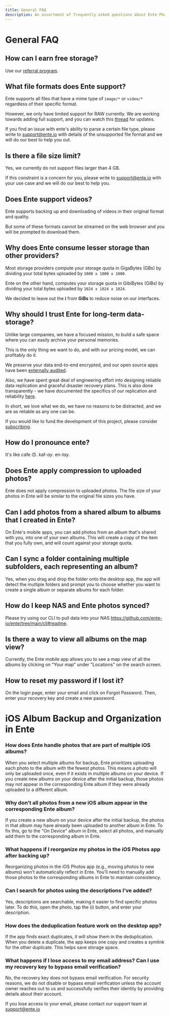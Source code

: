 ```yaml
---
title: General FAQ
description: An assortment of frequently asked questions about Ente Photos
---
```


# General FAQ

## How can I earn free storage?

Use our [referral program](/photos/features/referral-program/).

## What file formats does Ente support?

Ente supports all files that have a mime type of `image/*` or `video/*`
regardless of their specific format.

However, we only have limited support for RAW currently. We are working towards
adding full support, and you can watch this
[thread](https://github.com/ente-io/ente/discussions/625) for updates.

If you find an issue with ente's ability to parse a certain file type, please
write to [support@ente.io](mailto:support@ente.io) with details of the
unsupported file format and we will do our best to help you out.

## Is there a file size limit?

Yes, we currently do not support files larger than 4 GB.

If this constraint is a concern for you, please write to
[support@ente.io](mailto:support@ente.io) with your use case and we will do our
best to help you.

## Does Ente support videos?

Ente supports backing up and downloading of videos in their original format and
quality.

But some of these formats cannot be streamed on the web browser and you will be
prompted to download them.

## Why does Ente consume lesser storage than other providers?

Most storage providers compute your storage quota in GigaBytes (GBs) by dividing
your total bytes uploaded by `1000 x 1000 x 1000`.

Ente on the other hand, computes your storage quota in GibiBytes (GiBs) by
dividing your total bytes uploaded by `1024 x 1024 x 1024`.

We decided to leave out the **i** from **GiBs** to reduce noise on our
interfaces.

## Why should I trust Ente for long-term data-storage?

Unlike large companies, we have a focused mission, to build a safe space where
you can easily archive your personal memories.

This is the only thing we want to do, and with our pricing model, we can
profitably do it.

We preserve your data end-to-end encrypted, and our open source apps have been
[externally audited](https://ente.io/blog/cryptography-audit/).

Also, we have spent great deal of engineering effort into designing reliable
data replication and graceful disaster recovery plans. This is also done
transparently - we have documented the specifics of our replication and
reliability [here](https://ente.io/reliability).

In short, we love what we do, we have no reasons to be distracted, and we are as
reliable as any one can be.

If you would like to fund the development of this project, please consider
[subscribing](https://ente.io/download).

## How do I pronounce ente?

It's like cafe 😊. kaf-_ay_. en-_tay_.

## Does Ente apply compression to uploaded photos?

Ente does not apply compression to uploaded photos. The file size of your photos
in Ente will be similar to the original file sizes you have.

## Can I add photos from a shared album to albums that I created in Ente?

On Ente's mobile apps, you can add photos from an album that's shared with you,
into one of your own albums. This will create a copy of the item that you fully
own, and will count against your storage quota.

## Can I sync a folder containing multiple subfolders, each representing an album?

Yes, when you drag and drop the folder onto the desktop app, the app will detect
the multiple folders and prompt you to choose whether you want to create a
single album or separate albums for each folder.

## How do I keep NAS and Ente photos synced?

Please try using our CLI to pull data into your NAS
https://github.com/ente-io/ente/tree/main/cli#readme.

## Is there a way to view all albums on the map view?

Currently, the Ente mobile app allows you to see a map view of all the albums by
clicking on "Your map" under "Locations" on the search screen.

## How to reset my password if I lost it?

On the login page, enter your email and click on Forgot Password. Then, enter your recovery key and create a new password.

 # iOS Album Backup and Organization in Ente

 ### How does Ente handle photos that are part of multiple iOS albums?
When you select multiple albums for backup, Ente prioritizes uploading each photo to the album with the fewest photos. This means a photo will only be uploaded once, even if it exists in multiple albums on your device. If you create new albums on your device after the initial backup, those photos may not appear in the corresponding Ente album if they were already uploaded to a different album.


### Why don’t all photos from a new iOS album appear in the corresponding Ente album?
If you create a new album on your device after the initial backup, the photos in that album may have already been uploaded to another album in Ente. To fix this, go to the "On Device" album in Ente, select all photos, and manually add them to the corresponding album in Ente.

### What happens if I reorganize my photos in the iOS Photos app after backing up?
Reorganizing photos in the iOS Photos app (e.g., moving photos to new albums) won’t automatically reflect in Ente. You’ll need to manually add those photos to the corresponding albums in Ente to maintain consistency.

### Can I search for photos using the descriptions I’ve added?
Yes, descriptions are searchable, making it easier to find specific photos later.
To do this, open the photo, tap the (i) button, and enter your description.

### How does the deduplication feature work on the desktop app?
If the app finds exact duplicates, it will show them in the deduplication. When you delete a duplicate, the app keeps one copy and creates a symlink for the other duplicate. This helps save storage space.

### What happens if I lose access to my email address? Can I use my recovery key to bypass email verification?
No, the recovery key does not bypass email verification. For security reasons, we do not disable or bypass email verification unless the account owner reaches out to us and successfully verifies their identity by providing details about their account.

If you lose access to your email, please contact our support team at
support@ente.io
